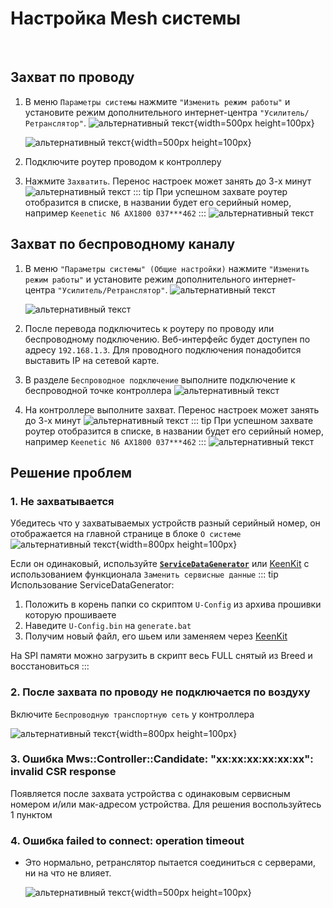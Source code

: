 # Настройка Mesh системы

<br/>

## Захват по проводу

1. В меню `Параметры системы` нажмите `"Изменить режим работы"` и установите режим дополнительного интернет-центра `"Усилитель/Ретранслятор"`.
   ![альтернативный текст](/assets/images/wiki/helpful/mesh/repeater01.png){width=500px height=100px}

   ![альтернативный текст](/assets/images/wiki/helpful/mesh/repeater02.png){width=500px height=100px}
2. Подключите роутер проводом к контроллеру
3. Нажмите `Захватить`. Перенос настроек может занять до 3-х минут
   ![альтернативный текст](/assets/images/wiki/helpful/mesh/connect.png)
   ::: tip При успешном захвате роутер отобразится в списке, в названии будет его серийный номер, например `Keenetic N6 AX1800 037***462`
   :::
   ![альтернативный текст](/assets/images/wiki/helpful/mesh/mesh.png)

## Захват по беспроводному каналу
1. В меню `"Параметры системы" (Общие настройки)` нажмите `"Изменить режим работы"` и установите режим дополнительного интернет-центра `"Усилитель/Ретранслятор"`.
   ![альтернативный текст](/assets/images/wiki/helpful/mesh/repeater01.png)

   ![альтернативный текст](/assets/images/wiki/helpful/mesh/repeater02.png)
2. После перевода подключитесь к роутеру по проводу или беспроводному подключению. Веб-интерфейс будет доступен по адресу `192.168.1.3`. Для проводного подключения понадобится выставить IP на сетевой карте.
3. В разделе `Беспроводное подключение` выполните подключение к беспроводной точке контроллера
   ![альтернативный текст](/assets/images/wiki/helpful/mesh/wisp.png)
4. На контроллере выполните захват. Перенос настроек может занять до 3-х минут
   ![альтернативный текст](/assets/images/wiki/helpful/mesh/connect.png)
   ::: tip При успешном захвате роутер отобразится в списке, в названии будет его серийный номер, например `Keenetic N6 AX1800 037***462`
   :::
   ![альтернативный текст](/assets/images/wiki/helpful/mesh/mesh.png)
## Решение проблем

### 1. Не захватывается

Убедитесь что у захватываемых устройств разный серийный номер, он отображается на главной странице в блоке `О системе`
![альтернативный текст](/assets/images/wiki/helpful/mesh/servicenumber.png){width=800px height=100px}

Если он одинаковый, используйте [**`ServiceDataGenerator`**](https://github.com/spatiumstas/ServiceDataGenerator/archive/refs/heads/main.zip) или [KeenKit](/wiki/helpful/keenkit.md) с использованием функционала `Заменить сервисные данные`
::: tip Использование ServiceDataGenerator:

1. Положить в корень папки со скриптом `U-Config` из архива прошивки которую прошиваете
2. Наведите `U-Config.bin` на `generate.bat`
3. Получим новый файл, его шьем или заменяем через [KeenKit](/wiki/helpful/keenkit.md)

На SPI памяти можно загрузить в скрипт весь FULL снятый из Breed и восстановиться
:::
<br/>

### 2. После захвата по проводу не подключается по воздуху
Включите `Беспроводную транспортную сеть` у контроллера
<br/>

![альтернативный текст](/assets/images/wiki/helpful/mesh/wireless.png){width=800px height=100px}
<br/>

### 3. Ошибка Mws::Controller::Candidate: "xx:xx:xx:xx:xx:xx": invalid CSR response
Появляется после захвата устройства с одинаковым сервисным номером и/или мак-адресом устройства. Для решения воспользуйтесь 1 пунктом

### 4. Ошибка failed to connect: operation timeout

- Это нормально, ретранслятор пытается соединиться с серверами, ни на что не влияет.

  ![альтернативный текст](/assets/images/wiki/helpful/faq/mesh.png){width=500px height=100px}


